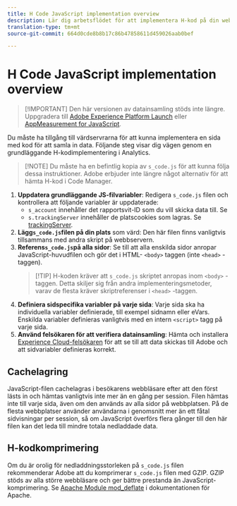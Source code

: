 ```yaml
---
title: H Code JavaScript implementation overview
description: Lär dig arbetsflödet för att implementera H-kod på din webbplats.
translation-type: tm+mt
source-git-commit: 664d0cde8b8b17c86b47858611d459026aab0bef

---
```



# H Code JavaScript implementation overview

> [!IMPORTANT] Den här versionen av datainsamling stöds inte längre. Uppgradera till [Adobe Experience Platform Launch](../../launch/overview.md) eller [AppMeasurement for JavaScript](../overview.md).

Du måste ha tillgång till värdservrarna för att kunna implementera en sida med kod för att samla in data. Följande steg visar dig vägen genom en grundläggande H-kodimplementering i Analytics.

> [!NOTE] Du måste ha en befintlig kopia av `s_code.js` för att kunna följa dessa instruktioner. Adobe erbjuder inte längre något alternativ för att hämta H-kod i Code Manager.

1. **Uppdatera grundläggande JS-filvariabler**: Redigera `s_code.js` filen och kontrollera att följande variabler är uppdaterade:
   * `s_account` innehåller det rapportsvit-ID som du vill skicka data till. Se
   * `s.trackingServer` innehåller de platscookies som lagras. Se [trackingServer](../../vars/config-vars/trackingserver.md).
2. **Lägg`s_code.js`filen på din plats** som värd: Den här filen finns vanligtvis tillsammans med andra skript på webbservern.
3. **Referens`s_code.js`på alla sidor**: Se till att alla enskilda sidor anropar JavaScript-huvudfilen och gör det i HTML- `<body>` taggen (inte `<head>` -taggen).
   > [!TIP] H-koden kräver att `s_code.js` skriptet anropas inom `<body>` -taggen. Detta skiljer sig från andra implementeringsmetoder, varav de flesta kräver skriptreferenser i `<head>` -taggen.
4. **Definiera sidspecifika variabler på varje sida**: Varje sida ska ha individuella variabler definierade, till exempel sidnamn eller eVars. Enskilda variabler definieras vanligtvis med en intern `<script>` tagg på varje sida.
5. **Använd felsökaren för att verifiera datainsamling**: Hämta och installera [Experience Cloud-felsökaren](../../validate/debugger.md) för att se till att data skickas till Adobe och att sidvariabler definieras korrekt.

## Cachelagring

JavaScript-filen cachelagras i besökarens webbläsare efter att den först lästs in och hämtas vanligtvis inte mer än en gång per session. Filen hämtas inte till varje sida, även om den används av alla sidor på webbplatsen. På de flesta webbplatser använder användarna i genomsnitt mer än ett fåtal sidvisningar per session, så om JavaScript överförs flera gånger till den här filen kan det leda till mindre totala nedladdade data.

## H-kodkomprimering

Om du är orolig för nedladdningsstorleken på `s_code.js` filen rekommenderar Adobe att du komprimerar `s_code.js` filen med GZIP. GZIP stöds av alla större webbläsare och ger bättre prestanda än JavaScript-komprimering. Se [Apache Module mod_deflate](http://httpd.apache.org/docs/current/mod/mod_deflate.html) i dokumentationen för Apache.

